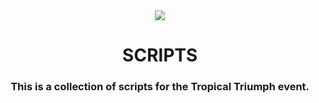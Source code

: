 <div align="center">
  <img src="https://media.discordapp.net/attachments/1055625743448682557/1123408662648594463/logo.png">
  <h1>SCRIPTS</h1>
  <h3>This is a collection of scripts for the Tropical Triumph event.</h3>
</div>
